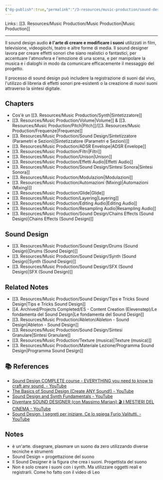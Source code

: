 ```yaml
---
{"dg-publish":true,"permalink":"/3-resources/music-production/sound-design/sound-design/","tags":["topic"]}
---
```


Links:: [[3. Resources/Music Production/Music Production\|Music Production]]

---

Il sound design audio **è l'arte di creare e modificare i suoni** utilizzati in film, televisione, videogiochi, teatro e altre forme di media. Il sound designer lavora per creare effetti sonori che siano realistici o fantastici, per accentuare l'atmosfera e l'emozione di una scena, e per manipolare la musica e i dialoghi in modo da comunicare efficacemente il messaggio del progetto. 

Il processo di sound design può includere la registrazione di suoni dal vivo, l'utilizzo di libreria di effetti sonori pre-esistenti o la creazione di nuovi suoni attraverso la sintesi digitale. 

## Chapters

- Cos'è un [[3. Resources/Music Production/Synth\|Sintetizzatore]] 
- [[3. Resources/Music Production/Volume\|Volume]] & [[3. Resources/Music Production/Pitch\|Pitch]]/[[3. Resources/Music Production/Frequenze\|Frequenze]]
- [[3. Resources/Music Production/Sound Design/Sintetizzatore (Parametri e Sezioni)\|Sintetizzatore (Parametri e Sezioni)]]
- [[3. Resources/Music Production/ADSR Envelope\|ADSR Envelope]]
- [[3. Resources/Music Production/Filtri\|Filtri]]
- [[3. Resources/Music Production/Unison\|Unison]]
- [[3. Resources/Music Production/Effetti Audio\|Effetti Audio]]
- [[3. Resources/Music Production/Sound Design/Sintesi Sonora\|Sintesi Sonora]]
- [[3. Resources/Music Production/Modulazioni\|Modulazioni]]
- [[3. Resources/Music Production/Automazioni (Mixing)\|Automazioni (Mixing)]]
- [[3. Resources/Music Production/Glide\|Glide]]
- [[3. Resources/Music Production/Layering\|Layering]] 
- [[3. Resources/Music Production/Editing Audio\|Editing Audio]]
- [[3. Resources/Music Production/Resampling Audio\|Resampling Audio]]
- [[3. Resources/Music Production/Sound Design/Chains Effects (Sound Design)\|Chains Effects (Sound Design)]]

## Sound Design

- [[3. Resources/Music Production/Sound Design/Drums (Sound Design)\|Drums (Sound Design)]]
- [[3. Resources/Music Production/Sound Design/Synth (Sound Design)\|Synth (Sound Design)]]
- [[3. Resources/Music Production/Sound Design/SFX (Sound Design)\|SFX (Sound Design)]]

## Related Notes

- [[3. Resources/Music Production/Sound Design/Tips e Tricks Sound Design\|Tips e Tricks Sound Design]]
- [[4. Archived/Projects Completed/ES - Content Creation (Elevenstep)/Le fondamenta del Sound Design\|Le fondamenta del Sound Design]]
- [[3. Resources/Music Production/Ableton/Ableton - Sound Design\|Ableton - Sound Design]]
- [[3. Resources/Music Production/Sound Design/Sintesi Granulare\|Sintesi Granulare]]
- [[3. Resources/Music Production/Texture (musica)\|Texture (musica)]]
- [[3. Resources/Music Production/Materiale Lezione/Programma Sound Design\|Programma Sound Design]]

## 📚 References

- [Sound Design COMPLETE course - EVERYTHING you need to know to craft any sound. - YouTube](https://www.youtube.com/watch?v=jWorjBDcty4)
- [The Basics of Sound Design (Create ANY Sound!) - YouTube](https://www.youtube.com/watch?v=UWMZgQqVAbY)
- [Sound Design and Synth Fundamentals - YouTube](https://www.youtube.com/watch?v=NJLIS2MkFe4)
- [Diventare SOUND DESIGNER (con Massimo Mariani) 🎬 I MESTIERI DEL CINEMA - YouTube](https://www.youtube.com/watch?v=fQNHlNWPmdM)
- [Sound Design. I segreti per iniziare. Ce lo spiega Furio Valitutti. - YouTube](https://www.youtube.com/watch?v=AWdZITRJCEo)


## Notes

- è un'arte. disegnare, plasmare un suono da zero utilizzando diverse tecniche e strumenti
- Sound Design = progettazione del suono
- Il Sound Designer è la figura che crea i suoni. Progettista del suono
- Non è solo creare i suoni con i synth. Ma utilizzare oggetti reali e registrarli. Come ho fatto con il video di Leo
